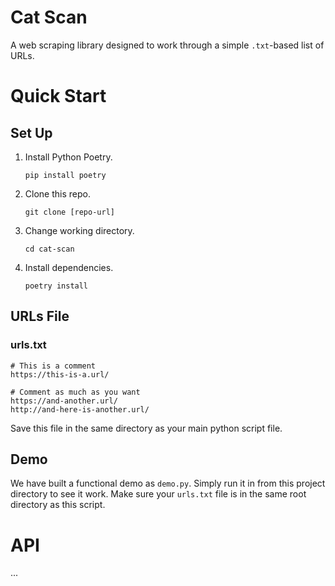 # Cat Scan

A web scraping library designed to work through a simple `.txt`-based list of URLs.

# Quick Start

## Set Up

1. Install Python Poetry.

    `pip install poetry`

2. Clone this repo.

    `git clone [repo-url]`

3. Change working directory.

    `cd cat-scan`

4. Install dependencies.

    `poetry install`

## URLs File

### urls.txt
```
# This is a comment
https://this-is-a.url/

# Comment as much as you want
https://and-another.url/
http://and-here-is-another.url/
```

Save this file in the same directory as your main python script file.

## Demo

We have built a functional demo as `demo.py`. Simply run it in from this project directory to see it work. Make sure your `urls.txt` file is in the same root directory as this script.

# API

...